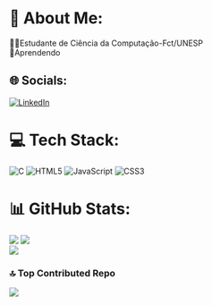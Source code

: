 # 💫 About Me:
👨‍💻Estudante de Ciência da Computação-Fct/UNESP<br>🌱Aprendendo


## 🌐 Socials:
[![LinkedIn](https://img.shields.io/badge/LinkedIn-%230077B5.svg?logo=linkedin&logoColor=white)](https://www.linkedin.com/in/igor-romero-nogueira-72b282334/) 

# 💻 Tech Stack:
![C](https://img.shields.io/badge/c-%2300599C.svg?style=for-the-badge&logo=c&logoColor=white) ![HTML5](https://img.shields.io/badge/html5-%23E34F26.svg?style=for-the-badge&logo=html5&logoColor=white) ![JavaScript](https://img.shields.io/badge/javascript-%23323330.svg?style=for-the-badge&logo=javascript&logoColor=%23F7DF1E) ![CSS3](https://img.shields.io/badge/css3-%231572B6.svg?style=for-the-badge&logo=css3&logoColor=white)

# 📊 GitHub Stats:
![](https://github-readme-stats.vercel.app/api?username=RomeroNog&theme=dark&hide_border=false&include_all_commits=false&count_private=false)
![](https://github-readme-streak-stats.herokuapp.com/?user=RomeroNog&theme=dark&hide_border=false)<br>
![](https://github-readme-stats.vercel.app/api/top-langs/?username=RomeroNog&theme=dark&hide_border=false&include_all_commits=false&count_private=false&layout=compact)

### 🔝 Top Contributed Repo
![](https://github-contributor-stats.vercel.app/api?username=RomeroNog&limit=5&theme=dark&combine_all_yearly_contributions=true)




